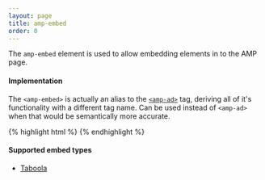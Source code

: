 ```yaml
---
layout: page
title: amp-embed
order: 0
---
```


<!---
Copyright 2015 The AMP HTML Authors. All Rights Reserved.

Licensed under the Apache License, Version 2.0 (the "License");
you may not use this file except in compliance with the License.
You may obtain a copy of the License at

      http://www.apache.org/licenses/LICENSE-2.0

Unless required by applicable law or agreed to in writing, software
distributed under the License is distributed on an "AS-IS" BASIS,
WITHOUT WARRANTIES OR CONDITIONS OF ANY KIND, either express or implied.
See the License for the specific language governing permissions and
limitations under the License.

-->


The `amp-embed` element is used to allow embedding elements in to the AMP page.

#### Implementation

The `<amp-embed>` is actually an alias to the [`<amp-ad>`](https://github.com/ampproject/amphtml/blob/master/builtins/amp-ad.md) tag, deriving all of it's functionality with a different tag name.
Can be used instead of `<amp-ad>` when that would be semantically more accurate.

{% highlight html %}
<amp-embed width=400 height=300
        layout=responsive
        data-publisher=thepublisher
        data-mode=themode
        data-article=auto
        data-placement="Below Article Thumbnails">
</amp-embed>
{% endhighlight %}

#### Supported embed types

- [Taboola](https://github.com/ampproject/amphtml/blob/master/builtins/../ads/taboola.md)
